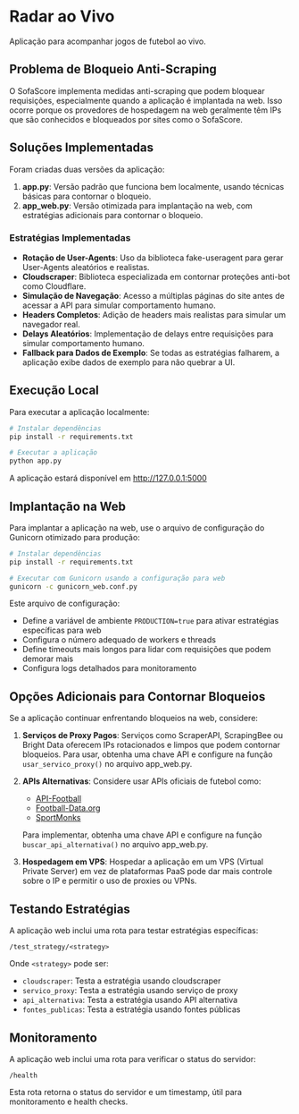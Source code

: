 # Radar ao Vivo

Aplicação para acompanhar jogos de futebol ao vivo.

## Problema de Bloqueio Anti-Scraping

O SofaScore implementa medidas anti-scraping que podem bloquear requisições, especialmente quando a aplicação é implantada na web. Isso ocorre porque os provedores de hospedagem na web geralmente têm IPs que são conhecidos e bloqueados por sites como o SofaScore.

## Soluções Implementadas

Foram criadas duas versões da aplicação:

1. **app.py**: Versão padrão que funciona bem localmente, usando técnicas básicas para contornar o bloqueio.
2. **app_web.py**: Versão otimizada para implantação na web, com estratégias adicionais para contornar o bloqueio.

### Estratégias Implementadas

- **Rotação de User-Agents**: Uso da biblioteca fake-useragent para gerar User-Agents aleatórios e realistas.
- **Cloudscraper**: Biblioteca especializada em contornar proteções anti-bot como Cloudflare.
- **Simulação de Navegação**: Acesso a múltiplas páginas do site antes de acessar a API para simular comportamento humano.
- **Headers Completos**: Adição de headers mais realistas para simular um navegador real.
- **Delays Aleatórios**: Implementação de delays entre requisições para simular comportamento humano.
- **Fallback para Dados de Exemplo**: Se todas as estratégias falharem, a aplicação exibe dados de exemplo para não quebrar a UI.

## Execução Local

Para executar a aplicação localmente:

```bash
# Instalar dependências
pip install -r requirements.txt

# Executar a aplicação
python app.py
```

A aplicação estará disponível em http://127.0.0.1:5000

## Implantação na Web

Para implantar a aplicação na web, use o arquivo de configuração do Gunicorn otimizado para produção:

```bash
# Instalar dependências
pip install -r requirements.txt

# Executar com Gunicorn usando a configuração para web
gunicorn -c gunicorn_web.conf.py
```

Este arquivo de configuração:
- Define a variável de ambiente `PRODUCTION=true` para ativar estratégias específicas para web
- Configura o número adequado de workers e threads
- Define timeouts mais longos para lidar com requisições que podem demorar mais
- Configura logs detalhados para monitoramento

## Opções Adicionais para Contornar Bloqueios

Se a aplicação continuar enfrentando bloqueios na web, considere:

1. **Serviços de Proxy Pagos**: Serviços como ScraperAPI, ScrapingBee ou Bright Data oferecem IPs rotacionados e limpos que podem contornar bloqueios. Para usar, obtenha uma chave API e configure na função `usar_servico_proxy()` no arquivo app_web.py.

2. **APIs Alternativas**: Considere usar APIs oficiais de futebol como:
   - [API-Football](https://www.api-football.com/)
   - [Football-Data.org](https://www.football-data.org/)
   - [SportMonks](https://www.sportmonks.com/)

   Para implementar, obtenha uma chave API e configure na função `buscar_api_alternativa()` no arquivo app_web.py.

3. **Hospedagem em VPS**: Hospedar a aplicação em um VPS (Virtual Private Server) em vez de plataformas PaaS pode dar mais controle sobre o IP e permitir o uso de proxies ou VPNs.

## Testando Estratégias

A aplicação web inclui uma rota para testar estratégias específicas:

```
/test_strategy/<strategy>
```

Onde `<strategy>` pode ser:
- `cloudscraper`: Testa a estratégia usando cloudscraper
- `servico_proxy`: Testa a estratégia usando serviço de proxy
- `api_alternativa`: Testa a estratégia usando API alternativa
- `fontes_publicas`: Testa a estratégia usando fontes públicas

## Monitoramento

A aplicação web inclui uma rota para verificar o status do servidor:

```
/health
```

Esta rota retorna o status do servidor e um timestamp, útil para monitoramento e health checks.
